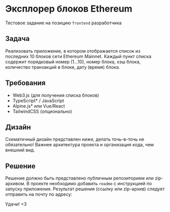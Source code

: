 # Эксплорер блоков Ethereum
Тестовое задание на позицию `frontend` разработчика

## Задача
Реализовать приложение, в котором отображается список из последних 10 блоков сети Ethereum Mainnet.
Каждый пункт списка содержит порядковый номер (1...10), номер блока, хэш блока, количество транзакций в блоке, дату (время) блока.

## Требования
- Web3.js (для получения списка блоков)
- TypeScript* / JavaScript
- Alpine.js* или Vue/React
- TailwindCSS (опционально)

## Дизайн
Схематичный дизайн представлен ниже, делать точь-в-точь не обязательно!
Важнее архитектура проекта и организация кода, чем внешний вид.

## Решение
Решение должно быть представлено публичным репозиторием или zip-архивом.
В проекте необходимо добавить `readme` с инструкцией по запуску приложения.
Результат решения (ссылку или zip-архив) следует отправить на почту по адресу:

Удачи! <3